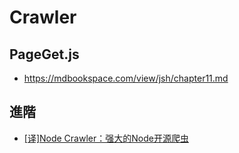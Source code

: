 # Crawler

## PageGet.js

* https://mdbookspace.com/view/jsh/chapter11.md

## 進階
* [[译]Node Crawler：强大的Node开源爬虫](https://www.jianshu.com/p/50450791ce51)
